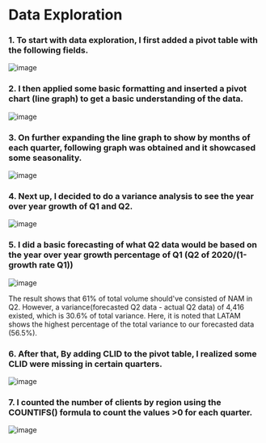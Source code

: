 # Data Exploration
### 1. To start with data exploration, I first added a pivot table with the following fields.

![image](https://user-images.githubusercontent.com/97116496/150915830-a29bc2fa-4e84-4048-8b43-73523b6bdae8.png)

### 2. I then applied some basic formatting and inserted a pivot chart (line graph) to get a basic understanding of the data.

![image](https://user-images.githubusercontent.com/97116496/150917140-f681d25d-5671-41a1-857e-07306aeb4328.png)

### 3. On further expanding the line graph to show by months of each quarter, following graph was obtained and it showcased some seasonality.

![image](https://user-images.githubusercontent.com/97116496/150918297-cdde3ae7-bfad-4f9c-a258-aca71aefe473.png)

### 4. Next up, I decided to do a variance analysis to see the year over year growth of Q1 and Q2.

![image](https://user-images.githubusercontent.com/97116496/150921015-512498f9-969f-497e-9c8b-83681317bb0d.png)

### 5. I did a basic forecasting of what Q2 data would be based on the year over year growth percentage of Q1 (Q2 of 2020/(1-growth rate Q1))

![image](https://user-images.githubusercontent.com/97116496/150925039-80637317-e56e-4f29-9336-6d7c90b6cbd1.png)

The result shows that 61% of total volume should've consisted of NAM in Q2. However, a variance(forecasted Q2 data - actual Q2 data) of 4,416 existed, which is 30.6% of total variance.
Here, it is noted that LATAM shows the highest percentage of the total variance to our forecasted data (56.5%).

### 6. After that, By adding CLID to the pivot table, I realized some CLID were missing in certain quarters.

![image](https://user-images.githubusercontent.com/97116496/150968120-46d89b62-af15-44d9-a2eb-fc03d3ca08f4.png)

### 7. I counted the number of clients by region using the COUNTIFS() formula to count the values >0 for each quarter.

![image](https://user-images.githubusercontent.com/97116496/150968243-fe402eaf-976b-4b27-9542-92b8d3883d63.png)


